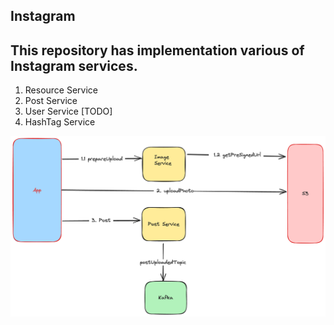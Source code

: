 ## Instagram

## This repository has implementation various of Instagram services.
1. Resource Service
2. Post Service
3. User Service [TODO]
4. HashTag Service

![PostUploadFlow.png](PostUploadFlow.png)
